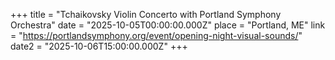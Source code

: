 +++
title = "Tchaikovsky Violin Concerto with Portland Symphony Orchestra"
date = "2025-10-05T00:00:00.000Z"
place = "Portland, ME"
link = "https://portlandsymphony.org/event/opening-night-visual-sounds/"
date2 = "2025-10-06T15:00:00.000Z"
+++





